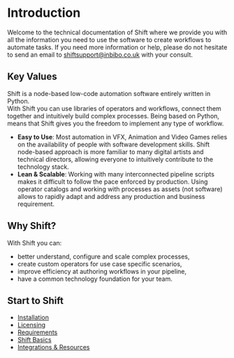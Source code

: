 # Introduction

Welcome to the technical documentation of Shift where we provide you with all the information you need to use the software to create workflows to automate tasks. If you need more information or help, please do not hesitate to send an email to shiftsupport@inbibo.co.uk with your consult.

## Key Values 

Shift is a node-based low-code automation software entirely written in Python.  
With Shift you can use libraries of operators and workflows, connect them together and intuitively build complex processes. Being based on Python, means that Shift gives you the freedom to implement any type of workflow.

- **Easy to Use**: Most automation in VFX, Animation and Video Games relies on the availability of people with software development skills. Shift node-based approach is more familiar to many digital artists and technical directors, allowing everyone to intuitively contribute to the technology stack.
- **Lean & Scalable**: Working with many interconnected pipeline scripts makes it difficult to follow the pace enforced by production. Using operator catalogs and working with processes as assets (not software) allows to rapidly adapt and address any production and business requirement.

## Why Shift?

With Shift you can:

- better understand, configure and scale complex processes,
- create custom operators for use case specific scenarios,
- improve efficiency at authoring workflows in your pipeline,
- have a common technology foundation for your team.


## Start to Shift

- [Installation](getting_started/installation.md)
- [Licensing](getting_started/licensing.md)
- [Requirements](getting_started/requirements.md)
- [Shift Basics](getting_started/basics/ui_overview.md)
- [Integrations & Resources](integration_resources/integrations_resources.md)
